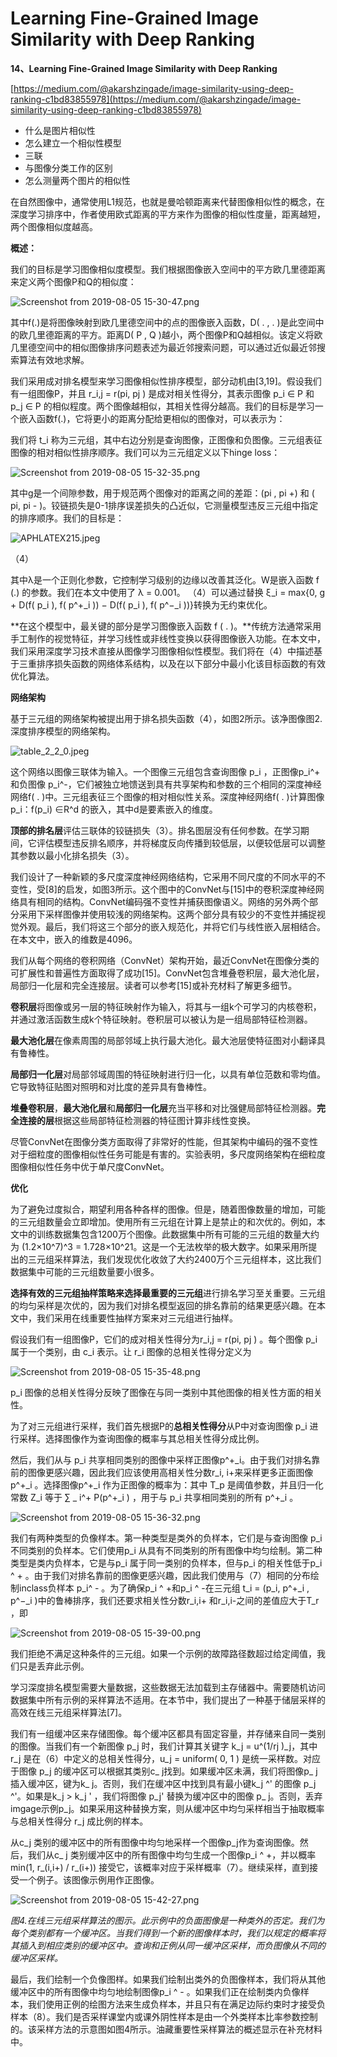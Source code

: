# Learning Fine-Grained Image Similarity with Deep Ranking

**14、Learning Fine-Grained Image Similarity with Deep Ranking**

[https://medium.com/@akarshzingade/image-similarity-using-deep-ranking-c1bd83855978](https://medium.com/@akarshzingade/image-similarity-using-deep-ranking-c1bd83855978)

* 什么是图片相似性
* 怎么建立一个相似性模型
* 三联
* 与图像分类工作的区别
* 怎么测量两个图片的相似性

在自然图像中，通常使用L1规范，也就是曼哈顿距离来代替图像相似性的概念，在深度学习排序中，作者使用欧式距离的平方来作为图像的相似性度量，距离越短，两个图像相似度越高。

**概述：**

我们的目标是学习图像相似度模型。我们根据图像嵌入空间中的平方欧几里德距离来定义两个图像P和Q的相似度：

![Screenshot from 2019-08-05 15-30-47.png](.gitbook/assets/0%20%285%29.png)

其中f\(.\)是将图像映射到欧几里德空间中的点的图像嵌入函数，D\( . , . \)是此空间中的欧几里德距离的平方。距离D\( P , Q \)越小，两个图像P和Q越相似。该定义将欧几里德空间中的相似图像排序问题表述为最近邻搜索问题，可以通过近似最近邻搜索算法有效地求解。

我们采用成对排名模型来学习图像相似性排序模型，部分动机由\[3,19\]。假设我们有一组图像P，并且 r\_i,j = r\(pi, pj \) 是成对相关性得分，其表示图像 p\_i ∈ P 和 p\_j ∈ P 的相似程度。两个图像越相似，其相关性得分越高。我们的目标是学习一个嵌入函数f\(.\)，它将更小的距离分配给更相似的图像对，可以表示为：

我们将 t\_i 称为三元组，其中右边分别是查询图像，正图像和负图像。三元组表征图像的相对相似性排序顺序。我们可以为三元组定义以下hinge loss：

![Screenshot from 2019-08-05 15-32-35.png](.gitbook/assets/1%20%281%29.png)

其中g是一个间隙参数，用于规范两个图像对的距离之间的差距：\(pi , pi +\) 和 \( pi, pi - \)。铰链损失是0-1排序误差损失的凸近似，它测量模型违反三元组中指定的排序顺序。我们的目标是：

![APHLATEX215.jpeg](.gitbook/assets/2%20%284%29.jpeg)

（4）

其中λ是一个正则化参数，它控制学习级别的边缘以改善其泛化。W是嵌入函数 f \(.\) 的参数。我们在本文中使用了 λ = 0.001。 （4）可以通过替换 ξ\_i = max{0, g + D\(f\( p\_i \), f\( p^+\_i \)\) − D\(f\( p\_i \), f\( p^−\_i \)\)}转换为无约束优化。

**在这个模型中，最关键的部分是学习图像嵌入函数 f \( . \)。**传统方法通常采用手工制作的视觉特征，并学习线性或非线性变换以获得图像嵌入功能。在本文中，我们采用深度学习技术直接从图像学习图像相似性模型。我们将在（4）中描述基于三重排序损失函数的网络体系结构，以及在以下部分中最小化该目标函数的有效优化算法。

**网络架构**

基于三元组的网络架构被提出用于排名损失函数（4），如图2所示。该净图像图2.深度排序模型的网络架构。

![table\_2\_2\_0.jpeg](.gitbook/assets/3%20%282%29.jpeg)

这个网络以图像三联体为输入。一个图像三元组包含查询图像 p\_i ，正图像p\_i^+ 和负图像 p\_i^-，它们被独立地馈送到具有共享架构和参数的三个相同的深度神经网络f\( . \)中。三元组表征三个图像的相对相似性关系。深度神经网络f\( . \)计算图像p\_i：f\(p\_i\) ∈R^d 的嵌入，其中d是要素嵌入的维度。

**顶部的排名层**评估三联体的铰链损失（3）。排名图层没有任何参数。在学习期间，它评估模型违反排名顺序，并将梯度反向传播到较低层，以便较低层可以调整其参数以最小化排名损失（3）。

我们设计了一种新颖的多尺度深度神经网络结构，它采用不同尺度的不同水平的不变性，受\[8\]的启发，如图3所示。这个图中的ConvNet与\[15\]中的卷积深度神经网络具有相同的结构。ConvNet编码强不变性并捕获图像语义。网络的另外两个部分采用下采样图像并使用较浅的网络架构。这两个部分具有较少的不变性并捕捉视觉外观。最后，我们将这三个部分的嵌入规范化，并将它们与线性嵌入层相结合。在本文中，嵌入的维数是4096。

我们从每个网络的卷积网络（ConvNet）架构开始，最近ConvNet在图像分类的可扩展性和普遍性方面取得了成功\[15\]。ConvNet包含堆叠卷积层，最大池化层，局部归一化层和完全连接层。读者可以参考\[15\]或补充材料了解更多细节。

**卷积层**将图像或另一层的特征映射作为输入，将其与一组k个可学习的内核卷积，并通过激活函数生成k个特征映射。卷积层可以被认为是一组局部特征检测器。

**最大池化层**在像素周围的局部邻域上执行最大池化。最大池层使特征图对小翻译具有鲁棒性。

**局部归一化层**对局部邻域周围的特征映射进行归一化，以具有单位范数和零均值。它导致特征贴图对照明和对比度的差异具有鲁棒性。

**堆叠卷积层**，**最大池化层**和**局部归一化层**充当平移和对比强健局部特征检测器。**完全连接的层**根据这些局部特征检测器的特征图计算非线性变换。

尽管ConvNet在图像分类方面取得了非常好的性能，但其架构中编码的强不变性对于细粒度的图像相似性任务可能是有害的。实验表明，多尺度网络架构在细粒度图像相似性任务中优于单尺度ConvNet。

**优化**

为了避免过度拟合，期望利用各种各样的图像。但是，随着图像数量的增加，可能的三元组数量会立即增加。使用所有三元组在计算上是禁止的和次优的。例如，本文中的训练数据集包含1200万个图像。此数据集中所有可能的三元组的数量大约为 \(1.2×10^7\)^3 = 1.728×10^21。这是一个无法枚举的极大数字。如果采用所提出的三元组采样算法，我们发现优化收敛了大约2400万个三元组样本，这比我们数据集中可能的三元组数量要小很多。

**选择有效的三元组抽样策略来选择最重要的三元组**进行排名学习至关重要。三元组的均匀采样是次优的，因为我们对排名模型返回的排名靠前的结果更感兴趣。在本文中，我们采用在线重要性抽样方案来对三元组进行抽样。

假设我们有一组图像P，它们的成对相关性得分为r\_i,j = r\(pi, pj \) 。每个图像 p\_i 属于一个类别，由 c\_i 表示。让 r\_i 图像的总相关性得分定义为

![Screenshot from 2019-08-05 15-35-48.png](.gitbook/assets/4%20%285%29.png)

p\_i 图像的总相关性得分反映了图像在与同一类别中其他图像的相关性方面的相关性。

为了对三元组进行采样，我们首先根据P的**总相关性得分**从P中对查询图像 p\_i 进行采样。选择图像作为查询图像的概率与其总相关性得分成比例。

然后，我们从与 p\_i 共享相同类别的图像中采样正图像p^+\_i。由于我们对排名靠前的图像更感兴趣，因此我们应该使用高相关性分数r\_i, i+来采样更多正面图像p^+\_i 。选择图像p^+\_i 作为正图像的概率为：其中 T\_p 是阈值参数，并且归一化常数 Z\_i 等于 ∑ \_ i^+ P\(p^+\_i \) ，用于与 p\_i 共享相同类别的所有 p^+\_i 。

![Screenshot from 2019-08-05 15-36-32.png](.gitbook/assets/5%20%287%29.png)

我们有两种类型的负像样本。第一种类型是类外的负样本，它们是与查询图像 p\_i 不同类别的负样本。它们使用p\_i 从具有不同类别的所有图像中均匀绘制。第二种类型是类内负样本，它是与p\_i 属于同一类别的负样本，但与p\_i 的相关性低于p\_i ^ + 。由于我们对排名靠前的图像更感兴趣，因此我们使用与（7）相同的分布绘制inclass负样本 p\_i^ - 。为了确保p\_i ^ +和p\_i ^ -在三元组 t\_i = \(p\_i, p^+\_i , p^−\_i \)中的鲁棒排序，我们还要求相关性分数r\_i,i+ 和r\_i,i-之间的差值应大于T\_r ，即

![Screenshot from 2019-08-05 15-39-00.png](.gitbook/assets/6%20%286%29.png)

我们拒绝不满足这种条件的三元组。如果一个示例的故障路径数超过给定阈值，我们只是丢弃此示例。

学习深度排名模型需要大量数据，这些数据无法加载到主存储器中。需要随机访问数据集中所有示例的采样算法不适用。在本节中，我们提出了一种基于储层采样的高效在线三元组采样算法\[7\]。

我们有一组缓冲区来存储图像。每个缓冲区都具有固定容量，并存储来自同一类别的图像。当我们有一个新图像 p\_j 时，我们计算其关键字 k\_j = u^\(1/rj \)\_j，其中 r\_j 是在（6）中定义的总相关性得分，u\_j = uniform\( 0, 1 \) 是统一采样数。对应于图像 p\_j 的缓冲区可以根据其类别c\_ j找到。如果缓冲区未满，我们将图像p\_ j插入缓冲区，键为k\_ j。否则，我们在缓冲区中找到具有最小键k\_j ^' 的图像 p\_j ^'。如果是k\_j &gt; k\_j ' ，我们将图像 p\_j' 替换为缓冲区中的图像 p\_ j。否则，丢弃imgage示例p\_j。如果采用这种替换方案，则从缓冲区中均匀采样相当于抽取概率与总相关性得分 r\_j 成比例的样本。

从c\_j 类别的缓冲区中的所有图像中均匀地采样一个图像p\_j作为查询图像。然后，我们从c\_ j 类别缓冲区中的所有图像中均匀生成一个图像p\_i ^ +，并以概率min\(1, r\_\(i,i+\) / r\_\(i+\)\) 接受它，该概率对应于采样概率（7）。继续采样，直到接受一个例子。该图像示例用作正图像。

![Screenshot from 2019-08-05 15-42-27.png](.gitbook/assets/7%20%281%29.png)

_图4.在线三元组采样算法的图示。此示例中的负面图像是一种类外的否定。我们为每个类别都有一个缓冲区。当我们得到一个新的图像样本时，我们以规定的概率将其插入到相应类别的缓冲区中。查询和正例从同一缓冲区采样，而负图像从不同的缓冲区采样。_

最后，我们绘制一个负像图样。如果我们绘制出类外的负图像样本，我们将从其他缓冲区中的所有图像中均匀地绘制图像p\_i ^ - 。如果我们正在绘制类内负像样本，我们使用正例的绘图方法来生成负样本，并且只有在满足边际约束时才接受负样本（8）。我们是否采样课堂内或课外阴性样本是由一个外类样本比率参数控制的。该采样方法的示意图如图4所示。油藏重要性采样算法的概述显示在补充材料中。

